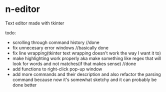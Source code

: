 # n-editor
Text editor made with tkinter

todo:
- scrolling through command history //done
- fix unnecesary error windows //basically done
- fix line wrapping(tkinter text wrapping doesn't work the way I want it to)
- make highlighting work properly aka make something like regex that will look for words and not matches(if that makes sense) //done
- add functions to right-click pop-up window
- add more commands and their description and also refactor the parsing command because now it's somewhat sketchy and it can probably be done better
